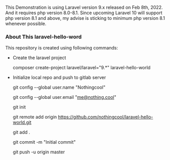 
This Demonstration is using Laravel version 9.x released on Feb 8th, 2022. And it requires php version 8.0-8.1. Since upcoming Laravel 10 will support php version 8.1 and above, my advise is sticking to minimum php version 8.1 whenever possible. 

### About This laravel-hello-word

This repository is created using following commands:

- Create the laravel project


    composer create-project laravel/laravel="9.*" laravel-hello-world

- Initialize local repo and push to gitlab server


    git config --global user.name "Nothingcool"

    git config --global user.email "me@nothing.cool"

    git init

    git remote add origin https://github.com/nothingcool/laravel-hello-world.git

    git add .

    git commit -m "Initial commit"

    git push -u origin master



